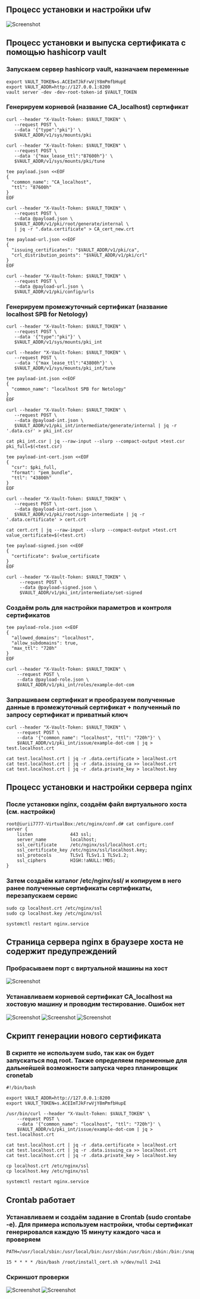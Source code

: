 ## **Процесс установки и настройки ufw**
![Screenshot](1.jpg)
## **Процесс установки и выпуска сертификата с помощью hashicorp vault**
### **Запускаем сервер hashicorp vault, назначаем переменные**
```
export VAULT_TOKEN=s.ACEImTJkFrwVjY8mPmfbHupE
export VAULT_ADDR=http://127.0.0.1:8200
vault server -dev -dev-root-token-id $VAULT_TOKEN
```
### **Генерируем корневой (название CA_localhost) сертификат**
```
curl --header "X-Vault-Token: $VAULT_TOKEN" \
   --request POST \
   --data '{"type":"pki"}' \
   $VAULT_ADDR/v1/sys/mounts/pki

curl --header "X-Vault-Token: $VAULT_TOKEN" \
   --request POST \
   --data '{"max_lease_ttl":"87600h"}' \
   $VAULT_ADDR/v1/sys/mounts/pki/tune

tee payload.json <<EOF
{
  "common_name": "CA_localhost",
  "ttl": "87600h"
}
EOF

curl --header "X-Vault-Token: $VAULT_TOKEN" \
   --request POST \
   --data @payload.json \
   $VAULT_ADDR/v1/pki/root/generate/internal \
   | jq -r ".data.certificate" > CA_cert_new.crt

tee payload-url.json <<EOF
{
  "issuing_certificates": "$VAULT_ADDR/v1/pki/ca",
  "crl_distribution_points": "$VAULT_ADDR/v1/pki/crl"
}
EOF

curl --header "X-Vault-Token: $VAULT_TOKEN" \
   --request POST \
   --data @payload-url.json \
   $VAULT_ADDR/v1/pki/config/urls
```  
### **Генерируем промежуточный сертификат (название localhost SPB for Netology)**
``` 
curl --header "X-Vault-Token: $VAULT_TOKEN" \
   --request POST \
   --data '{"type":"pki"}' \
   $VAULT_ADDR/v1/sys/mounts/pki_int

curl --header "X-Vault-Token: $VAULT_TOKEN" \
   --request POST \
   --data '{"max_lease_ttl":"43800h"}' \
   $VAULT_ADDR/v1/sys/mounts/pki_int/tune

tee payload-int.json <<EOF
{
  "common_name": "localhost SPB for Netology"
}
EOF

curl --header "X-Vault-Token: $VAULT_TOKEN" \
   --request POST \
   --data @payload-int.json \
   $VAULT_ADDR/v1/pki_int/intermediate/generate/internal | jq -r  '.data.csr' > pki_int.csr

cat pki_int.csr | jq --raw-input --slurp --compact-output >test.csr
pki_full=$(<test.csr)

tee payload-int-cert.json <<EOF
{
  "csr": $pki_full,
  "format": "pem_bundle",
  "ttl": "43800h"
}
EOF

curl --header "X-Vault-Token: $VAULT_TOKEN" \
   --request POST \
   --data @payload-int-cert.json \
   $VAULT_ADDR/v1/pki/root/sign-intermediate | jq -r  '.data.certificate' > cert.crt

cat cert.crt | jq --raw-input --slurp --compact-output >test.crt
value_certificate=$(<test.crt)

tee payload-signed.json <<EOF
{
  "certificate": $value_certificate
}
EOF

curl --header "X-Vault-Token: $VAULT_TOKEN" \
     --request POST \
     --data @payload-signed.json \
     $VAULT_ADDR/v1/pki_int/intermediate/set-signed
``` 
### **Создаём роль для настройки параметров и контроля сертификатов**
``` 
tee payload-role.json <<EOF
{
  "allowed_domains": "localhost",
  "allow_subdomains": true,
  "max_ttl": "720h"
}
EOF

curl --header "X-Vault-Token: $VAULT_TOKEN" \
    --request POST \
    --data @payload-role.json \
    $VAULT_ADDR/v1/pki_int/roles/example-dot-com
```
### **Запрашиваем сертификат и преобразуем полученные данные в промежуточный сертификат + полученный по запросу сертификат и приватный ключ**
``` 
curl --header "X-Vault-Token: $VAULT_TOKEN" \
    --request POST \
    --data '{"common_name": "localhost", "ttl": "720h"}' \
    $VAULT_ADDR/v1/pki_int/issue/example-dot-com | jq > test.localhost.crt 

cat test.localhost.crt | jq -r .data.certificate > localhost.crt
cat test.localhost.crt | jq -r .data.issuing_ca >> localhost.crt
cat test.localhost.crt | jq -r .data.private_key > localhost.key
```
## **Процесс установки и настройки сервера nginx**
### **После установки nginx, создаём файл виртуального хоста (см. настройки)**
```
root@iurii7777-VirtualBox:/etc/nginx/conf.d# cat configure.conf 
server {
    listen              443 ssl;
    server_name         localhost;
    ssl_certificate     /etc/nginx/ssl/localhost.crt;
    ssl_certificate_key /etc/nginx/ssl/localhost.key;
    ssl_protocols       TLSv1 TLSv1.1 TLSv1.2;
    ssl_ciphers         HIGH:!aNULL:!MD5;
}
```
### **Затем создаём каталог /etc/nginx/ssl/ и копируем в него ранее полученные сертификаты сертификаты, перезапускаем сервис**
```
sudo cp localhost.crt /etc/nginx/ssl
sudo cp localhost.key /etc/nginx/ssl

systemctl restart nginx.service
```
## **Страница сервера nginx в браузере хоста не содержит предупреждений**
### **Пробрасываем порт с виртуальной машины на хост**
![Screenshot](2.jpg)
### **Устанавливаем корневой сертификат CA_localhost на хостовую машину и проводим тестирование. Ошибок нет**
![Screenshot](3.jpg)
![Screenshot](4.jpg)
![Screenshot](5.jpg)
## **Скрипт генерации нового сертификата**
### **В скрипте не используем sudo, так как он будет запускаться под root. Также определяем переменные для дальнейшей возможности запуска через планировщик cronetab**
```
#!/bin/bash

export VAULT_ADDR=http://127.0.0.1:8200
export VAULT_TOKEN=s.ACEImTJkFrwVjY8mPmfbHupE

/usr/bin/curl --header "X-Vault-Token: $VAULT_TOKEN" \
    --request POST \
    --data '{"common_name": "localhost", "ttl": "720h"}' \
    $VAULT_ADDR/v1/pki_int/issue/example-dot-com | jq > test.localhost.crt

cat test.localhost.crt | jq -r .data.certificate > localhost.crt
cat test.localhost.crt | jq -r .data.issuing_ca >> localhost.crt
cat test.localhost.crt | jq -r .data.private_key > localhost.key

cp localhost.crt /etc/nginx/ssl
cp localhost.key /etc/nginx/ssl

systemctl restart nginx.service
```
## **Crontab работает**
### **Устанавливаем и создаём задание в Crontab (sudo crontabe -e). Для примера используем настройки, чтобы сертификат генерировался каждую 15 минуту каждого часа и проверяем**
```
PATH=/usr/local/sbin:/usr/local/bin:/usr/sbin:/usr/bin:/sbin:/bin:/snap/bin

15 * * * * /bin/bash /root/install_cert.sh >/dev/null 2>&1
```
### **Скриншот проверки**
![Screenshot](6.jpg)
![Screenshot](7.jpg)
